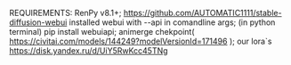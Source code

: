 REQUIREMENTS:
RenPy v8.1+;
https://github.com/AUTOMATIC1111/stable-diffusion-webui installed webui with --api in comandline args;
(in python terminal) pip install webuiapi;
animerge chekpoint( https://civitai.com/models/144249?modelVersionId=171496 );
our lora`s https://disk.yandex.ru/d/UiY5RwKcc45TNg

